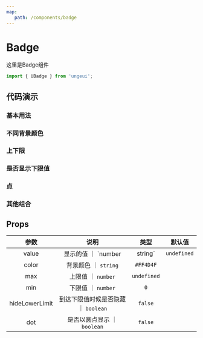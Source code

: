 ```yaml
---
map:
   path: /components/badge
---
```


# Badge

这里是Badge组件

```js
import { UBadge } from 'ungeui';
```

## 代码演示

### 基本用法

<demo src="./demo/base.vue"
 language="vue"
 title="基本用法"
 desc="和头像很搭">
</demo>

### 不同背景颜色

<demo src="./demo/color.vue"
 language="vue"
 title="基本用法"
 desc="不同背景颜色">
</demo>

### 上下限

<demo src="./demo/over.vue"
 language="vue"
 title="基本用法"
 desc="设置上限">
</demo>

### 是否显示下限值

<demo src="./demo/lower.vue"
 language="vue"
 title="基本用法"
 desc="到达最小值时，是否显示下限值">
</demo>

### 点

<demo src="./demo/dot.vue"
 language="vue"
 title="基本用法"
 desc="点">
</demo>

### 其他组合

<demo src="./demo/other.vue"
 language="vue"
 title="基本用法"
 desc="其他组合">
</demo>

## Props

| 参数  |   说明   |   类型    |   默认值    |
| :---: | :------: | :-------: | :---------: |
| value | 显示的值 ｜ `number | string` | `undefined` |
| color | 背景颜色 ｜ `string` | `#FF4D4F` |
| max | 上限值 ｜ `number` | `undefined` |
| min | 下限值 ｜ `number` | `0` |
| hideLowerLimit | 到达下限值时候是否隐藏 ｜ `boolean` | `false` |
| dot | 是否以圆点显示 ｜ `boolean` | `false` |